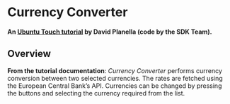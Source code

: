 Currency Converter
==================

**An [Ubuntu Touch tutorial][1] by David Planella (code by the SDK Team).**

  [1]: http://developer.ubuntu.com/resources/tutorials/getting-started/currency-converter-phone-app

Overview
--------

**From the tutorial documentation**: _Currency Converter_ performs currency conversion between two selected currencies. The rates are fetched using the European Central Bank’s API. Currencies can be changed by pressing the buttons and selecting the currency required from the list.
